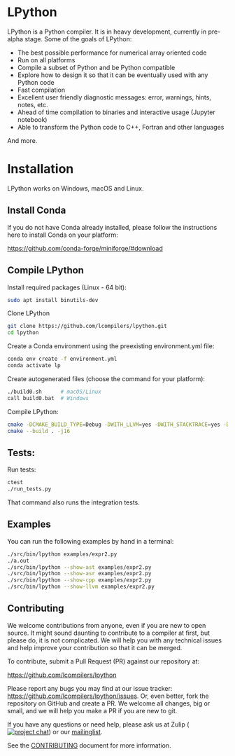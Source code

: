 # LPython

LPython is a Python compiler. It is in heavy development, currently in
pre-alpha stage. Some of the goals of LPython:

* The best possible performance for numerical array oriented code
* Run on all platforms
* Compile a subset of Python and be Python compatible
* Explore how to design it so that it can be eventually used with any Python
  code
* Fast compilation
* Excellent user friendly diagnostic messages: error, warnings, hints, notes,
  etc.
* Ahead of time compilation to binaries and interactive usage (Jupyter
  notebook)
* Able to transform the Python code to C++, Fortran and other languages

And more.

# Installation

LPython works on Windows, macOS and Linux.

## Install Conda

If you do not have Conda already installed, please follow the instructions
here to install Conda on your platform:

https://github.com/conda-forge/miniforge/#download

## Compile LPython

Install required packages (Linux - 64 bit):

```bash
sudo apt install binutils-dev
```

Clone LPython

```bash
git clone https://github.com/lcompilers/lpython.git
cd lpython
```

Create a Conda environment using the preexisting environment.yml file:

```bash
conda env create -f environment.yml
conda activate lp
```

Create autogenerated files (choose the command for your platform):

```bash
./build0.sh      # macOS/Linux
call build0.bat  # Windows
```

Compile LPython:

```bash
cmake -DCMAKE_BUILD_TYPE=Debug -DWITH_LLVM=yes -DWITH_STACKTRACE=yes -DWITH_LFORTRAN_BINARY_MODFILES=no .
cmake --build . -j16
```

## Tests:

Run tests:

```bash
ctest
./run_tests.py
```

That command also runs the integration tests.

## Examples

You can run the following examples by hand in a terminal:

```bash
./src/bin/lpython examples/expr2.py
./a.out
./src/bin/lpython --show-ast examples/expr2.py
./src/bin/lpython --show-asr examples/expr2.py
./src/bin/lpython --show-cpp examples/expr2.py
./src/bin/lpython --show-llvm examples/expr2.py
```

## Contributing

We welcome contributions from anyone, even if you are new to open source. It
might sound daunting to contribute to a compiler at first, but please do, it is
not complicated. We will help you with any technical issues and help improve
your contribution so that it can be merged.

To contribute, submit a Pull Request (PR) against our repository at:

https://github.com/lcompilers/lpython

Please report any bugs you may find at our issue tracker: https://github.com/lcompilers/lpython/issues.
Or, even better, fork the repository on GitHub and create a PR. We welcome all changes, big or small, and we will help you make a PR if you are new to git.

If you have any questions or need help, please ask us at Zulip ([![project chat](https://img.shields.io/badge/zulip-join_chat-brightgreen.svg)](https://lfortran.zulipchat.com/)) or our
[mailinglist](https://groups.io/g/lfortran).

See the [CONTRIBUTING](CONTRIBUTING.md) document for more information.
